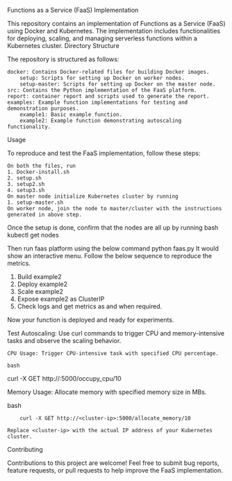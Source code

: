 Functions as a Service (FaaS) Implementation

This repository contains an implementation of Functions as a Service (FaaS) using Docker and Kubernetes. The implementation includes functionalities for deploying, scaling, and managing serverless functions within a Kubernetes cluster.
Directory Structure

The repository is structured as follows:

    docker: Contains Docker-related files for building Docker images.
        setup: Scripts for setting up Docker on worker nodes.
        setup-master: Scripts for setting up Docker on the master node.
    src: Contains the Python implementation of the FaaS platform.
    report: container report and scripts used to generate the report.
    examples: Example function implementations for testing and demonstration purposes.
        example1: Basic example function.
        example2: Example function demonstrating autoscaling functionality.

Usage

To reproduce and test the FaaS implementation, follow these steps:

    On both the files, run
    1. Docker-install.sh 
    2. setup.sh
    3. setup2.sh
    4. setup3.sh
    On master node initialize Kubernetes cluster by running
    1. setup-master.sh
    On worker node, join the node to master/cluster with the instructions generated in above step.
    
Once the setup is done, confirm that the nodes are all up by running
bash kubectl get nodes

Then run faas platform using the below command
python faas.py
It would show an interactive menu. Follow the below sequence to reproduce the metrics.
1. Build example2
2. Deploy example2
3. Scale example2
4. Expose example2 as ClusterIP
5. Check logs and get metrics as and when required.

Now your function is deployed and ready for experiments.

Test Autoscaling: Use curl commands to trigger CPU and memory-intensive tasks and observe the scaling behavior.

    CPU Usage: Trigger CPU-intensive task with specified CPU percentage.

    bash

curl -X GET http://<cluster-ip>:5000/occupy_cpu/10

Memory Usage: Allocate memory with specified memory size in MBs.

bash

        curl -X GET http://<cluster-ip>:5000/allocate_memory/10

    Replace <cluster-ip> with the actual IP address of your Kubernetes cluster.

Contributing

Contributions to this project are welcome! Feel free to submit bug reports, feature requests, or pull requests to help improve the FaaS implementation.